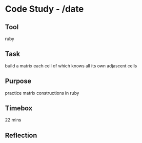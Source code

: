 # Code Study - /date

## Tool

ruby

## Task

build a matrix each cell of which knows all its own adjascent cells

## Purpose

practice matrix constructions in ruby

## Timebox

22 mins

## Reflection
